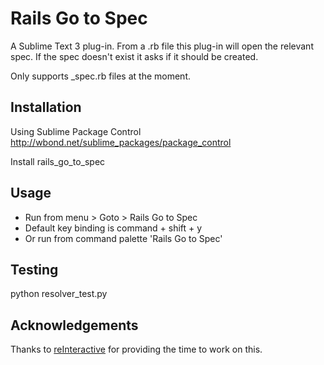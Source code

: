 Rails Go to Spec
================

A Sublime Text 3 plug-in. From a .rb file this plug-in will open the relevant spec. If the spec doesn't exist it asks if it should be created. 

Only supports _spec.rb files at the moment.

Installation
------------

Using Sublime Package Control
http://wbond.net/sublime_packages/package_control

Install rails_go_to_spec

Usage
-----
- Run from menu > Goto > Rails Go to Spec
- Default key binding is command + shift + y
- Or run from command palette 'Rails Go to Spec'

Testing
-------

  python resolver_test.py

Acknowledgements
-----------

Thanks to [reInteractive](http://www.reinteractive.net/) for providing the time to work on this.